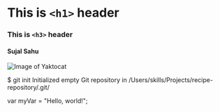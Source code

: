 # This is `<h1>` header
### This is `<h3>` header
#### Sujal Sahu

![Image of Yaktocat](https://octodex.github.com/images/yaktocat.png)

$ git init
Initialized empty Git repository in /Users/skills/Projects/recipe-repository/.git/

var myVar = "Hello, world!";
